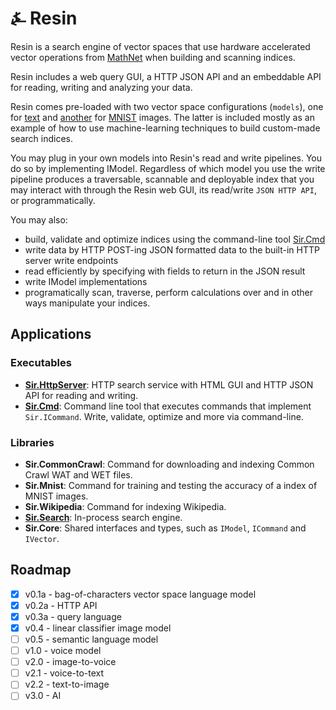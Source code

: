 # &#9084; Resin

Resin is a search engine of vector spaces that use hardware accelerated vector operations 
from [MathNet](https://github.com/mathnet/mathnet-numerics) when building and scanning indices.

Resin includes a web query GUI, a HTTP JSON API and an embeddable API for reading, writing and analyzing your data.

Resin comes pre-loaded with two vector space configurations (`models`), one for [text](https://github.com/kreeben/resin/blob/master/src/Sir.Search/Models/BagOfCharsModel.cs) 
and [another](https://github.com/kreeben/resin/blob/master/src/Sir.Search/Models/LinearClassifierImageModel.cs) for [MNIST](http://yann.lecun.com/exdb/mnist/) images. 
The latter is included mostly as an example of how to use machine-learning techniques to build custom-made search indices.

You may plug in your own models into Resin's read and write pipelines. You do so by implementing IModel<T>. Regardless of which model you use the write pipeline produces 
a traversable, scannable and deployable index that you may interact with through the Resin web GUI, its read/write `JSON HTTP API`, or programmatically.

You may also:  
- build, validate and optimize indices using the command-line tool [Sir.Cmd](https://github.com/kreeben/resin/blob/master/src/Sir.Cmd/README.md)
- write data by HTTP POST-ing JSON formatted data to the built-in HTTP server write endpoints
- read efficiently by specifying with fields to return in the JSON result  
- write IModel<T> implementations 
- programatically scan, traverse, perform calculations over and in other ways manipulate your indices.

## Applications

### Executables

- __[Sir.HttpServer](https://github.com/kreeben/resin/blob/master/src/Sir.HttpServer/README.md)__: HTTP search service with HTML GUI and HTTP JSON API for reading and writing.  
- __[Sir.Cmd](https://github.com/kreeben/resin/blob/master/src/Sir.Cmd/README.md)__: Command line tool that executes commands that implement `Sir.ICommand`. Write, validate, optimize and more via command-line.

### Libraries

- __Sir.CommonCrawl__: Command for downloading and indexing Common Crawl WAT and WET files.  
- __Sir.Mnist__: Command for training and testing the accuracy of a index of MNIST images.  
- __Sir.Wikipedia__: Command for indexing Wikipedia.  
- __[Sir.Search](https://github.com/kreeben/resin/blob/master/src/Sir.Search/README.md)__: In-process search engine.  
- __Sir.Core__: Shared interfaces and types, such as `IModel`, `ICommand` and `IVector`.

## Roadmap

- [x] v0.1a - bag-of-characters vector space language model
- [x] v0.2a - HTTP API
- [x] v0.3a - query language
- [x] v0.4 - linear classifier image model
- [ ] v0.5 - semantic language model
- [ ] v1.0 - voice model
- [ ] v2.0 - image-to-voice
- [ ] v2.1 - voice-to-text
- [ ] v2.2 - text-to-image
- [ ] v3.0 - AI